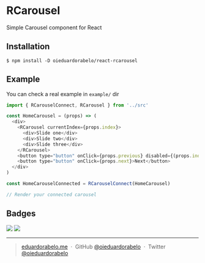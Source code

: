 # RCarousel

Simple Carousel component for React

## Installation

```
$ npm install -D oieduardorabelo/react-rcarousel
```

## Example

You can check a real example in `example/` dir

```js
import { RCarouselConnect, RCarousel } from '../src'

const HomeCarousel = (props) => (
  <div>
    <RCarousel currentIndex={props.index}>
      <div>Slide one</div>
      <div>Slide two</div>
      <div>Slide three</div>
    </RCarousel>
    <button type="button" onClick={props.previous} disabled={(props.index % 3) === 0}>Previous</button>
    <button type="button" onClick={props.next}>Next</button>
  </div>
)

const HomeCarouselConnected = RCarouselConnect(HomeCarousel)

// Render your connected carousel
```

## Badges

![](https://img.shields.io/badge/license-MIT-blue.svg)
![](https://img.shields.io/badge/status-stable-green.svg)

---

> [eduardorabelo.me](http://eduardorabelo.me) &nbsp;&middot;&nbsp;
> GitHub [@oieduardorabelo](https://github.com/oieduardorabelo) &nbsp;&middot;&nbsp;
> Twitter [@oieduardorabelo](https://twitter.com/oieduardorabelo)
